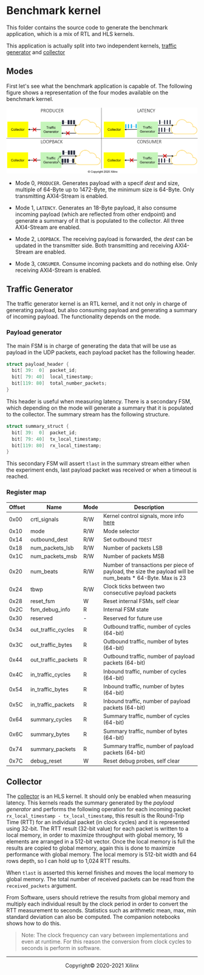 # Benchmark kernel

This folder contains the source code to generate the benchmark application, which is a mix of RTL and HLS kernels.

This application is actually split into two independent kernels, [traffic generator](#traffic-generator) and [collector](#collector) 

## Modes

First let's see what the benchmark application is capable of. The following figure shows a representation of the four modes available on the benchmark kernel.

![](../img/udp_network_benchmark_modes.png)

* Mode 0, `PRODUCER`. Generates payload with a specif *dest* and size, multiple of 64-Byte up to 1472-Byte, the minimum size is 64-Byte. Only transmitting AXI4-Stream is enabled.

* Mode 1, `LATENCY`. Generates an 18-Byte payload, it also consume incoming payload (which are reflected from other endpoint) and generate a summary of it that is populated to the collector. All three AXI4-Stream are enabled. 

* Mode 2, `LOOPBACK`. The receiving payload is forwarded, the *dest* can be updated in the transmitter side. Both transmitting and receiving AXI4-Stream are enabled.

* Mode 3, `CONSUMER`. Consume incoming packets and do nothing else. Only receiving AXI4-Stream is enabled.

## Traffic Generator

The traffic generator kernel is an RTL kernel, and it not only in charge of generating payload, but also consuming payload and generating a summary of incoming payload.
The functionality depends on the mode.


### Payload generator

The main FSM is in charge of generating the data that will be use as payload in the UDP packets, each payload packet has the following header. 

```C
struct payload_header {
  bit[ 39:  0]  packet_id;
  bit[ 79: 40]  local_timestamp;
  bit[119: 80]  total_number_packets;
}
```

This header is useful when measuring latency. There is a secondary FSM, which depending on the mode will generate a summary that it is populated to the collector. The summary stream has the following structure.

```C
struct summary_struct {
  bit[ 39:  0]  packet_id;
  bit[ 79: 40]  tx_local_timestamp;
  bit[119: 80]  rx_local_timestamp;
}
```

This secondary FSM will assert `tlast` in the summary stream either when the experiment ends, last payload packet was received or when a timeout is reached. 

### Register map

|Offset |          Name         | Mode | Description |
|-------|-----------------------|------|-------------|
| 0x00  | crtl\_signals         | R/W  | Kernel control signals, more info [here](https://www.xilinx.com/html_docs/xilinx2020_1/vitis_doc/devrtlkernel.html#xvi1504034323705) |
| 0x10  | mode                  | R/W  | Mode selector |
| 0x14  | outbound\_dest        | R/W  | Set outbound `TDEST` |
| 0x18  | num\_packets\_lsb     | R/W  | Number of packets LSB |
| 0x1C  | num\_packets\_msb     | R/W  | Number of packets MSB |
| 0x20  | num\_beats            | R/W  | Number of transactions per piece of payload, the size the payload will be num\_beats * 64-Byte. Max is 23 |
| 0x24  | tbwp                  | R/W  | Clock ticks between two consecutive payload packets |
| 0x28  | reset\_fsm            | W    | Reset internal FSMs, self clear  |
| 0x2C  | fsm\_debug\_info      | R    | Internal FSM state  |
| 0x30  | reserved              | -    | Reserved for future use  |
| 0x34  | out\_traffic\_cycles  | R    | Outbound traffic, number of cycles (64-bit)  |
| 0x3C  | out\_traffic\_bytes   | R    | Outbound traffic, number of bytes (64-bit)  |
| 0x44  | out\_traffic\_packets | R    | Outbound traffic, number of payload packets (64-bit)  |
| 0x4C  | in\_traffic\_cycles   | R    | Inbound traffic, number of cycles (64-bit)  |
| 0x54  | in\_traffic\_bytes    | R    | Inbound traffic, number of bytes (64-bit)  |
| 0x5C  | in\_traffic\_packets  | R    | Inbound traffic, number of payload packets (64-bit)  |
| 0x64  | summary\_cycles       | R    | Summary traffic, number of cycles (64-bit)  |
| 0x6C  | summary\_bytes        | R    | Summary traffic, number of bytes (64-bit)  |
| 0x74  | summary\_packets      | R    | Summary traffic, number of payload packets (64-bit)  |
| 0x7C  | debug\_reset          | W    | Reset debug probes, self clear  |


## Collector

The [collector](src/collector.cpp) is an HLS kernel. It should only be enabled when measuring latency. This kernels reads the summary generated by the *payload generator* and performs the following operation for each incoming packet `rx_local_timestamp - tx_local_timestamp`, this result is the Round-Trip Time (RTT) for an individual packet (in clock cycles) and it is represented using 32-bit. The RTT result (32-bit value) for each packet is written to a local memory, in order to maximize throughput with global memory, 16 elements are arranged in a 512-bit vector. Once the local memory is full the results are copied to global memory, again this is done to maximize performance with global memory. The local memory is 512-bit width and 64 rows depth, so I can hold up to 1,024 RTT results. 

When `tlast` is asserted this kernel finishes and moves the local memory to global memory. The total number of received packets can be read from the `received_packets` argument.

From Software, users should retrieve the results from global memory and multiply each individual result by the clock period in order to convert the RTT measurement to seconds. Statistics such as arithmetic mean, max, min standard deviation can also be computed. The companion notebooks shows how to do this.

> Note: The clock frequency can vary between implementations and even at runtime. For this reason the conversion from clock cycles to seconds is perform in software.

---------------------------------------
<center> Copyright&copy; 2020-2021 Xilinx </center>